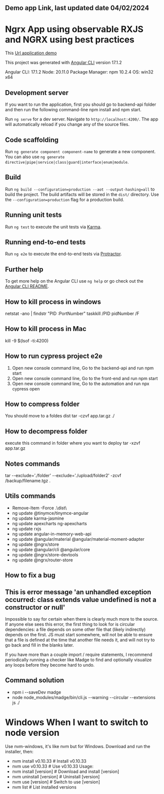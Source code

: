 
## Demo app Link, last updated date 04/02/2024

# Ngrx App using observable RXJS and NGRX using best practices

This [Url application demo](https://jefferson.informati-k.com)

This project was generated with [Angular CLI](https://github.com/angular/angular-cli) version 17.1.2

Angular CLI: 17.1.2
Node: 20.11.0
Package Manager: npm 10.2.4
OS: win32 x64

## Development server

If you want to run the application, first you should go to backend-api folder and then run the following command-line npm install and npm start. 

Run `ng serve` for a dev server. Navigate to `http://localhost:4200/`. The app will automatically reload if you change any of the source files.

## Code scaffolding

Run `ng generate component component-name` to generate a new component. You can also use `ng generate directive|pipe|service|class|guard|interface|enum|module`.

## Build

Run `ng build --configuration=production --aot --output-hashing=all` to build the project. The build artifacts will be stored in the `dist/` directory. Use the `--configuration=production` flag for a production build.

## Running unit tests

Run `ng test` to execute the unit tests via [Karma](https://karma-runner.github.io).

## Running end-to-end tests

Run `ng e2e` to execute the end-to-end tests via [Protractor](http://www.protractortest.org/).

## Further help

To get more help on the Angular CLI use `ng help` or go check out the [Angular CLI README](https://github.com/angular/angular-cli/blob/master/README.md).

## How to kill process in windows

netstat -ano | findstr "PID :PortNumber"
taskkill /PID pidNumber /F

## How to kill process in Mac
kill -9 $(lsof -ti:4200)

## How to run cypress project e2e

1. Open new console command line, Go to the backend-api and run npm start
2. Open new console command line, Go to the front-end and run npm start
2. Open new console command line, Go to the automation and run npx cypress open

## How to compress folder
You should  move to a foldes dist
tar -czvf app.tar.gz ./

## How to decompress folder
execute this command in folder where you want to deploy
tar -xzvf app.tar.gz

## Notes commands
tar --exclude='./folder' --exclude='./upload/folder2' -zcvf /backup/filename.tgz .

## Utils commands
- Remove-Item -Force .\dist\
- ng update @tinymce/tinymce-angular
- ng update karma-jasmine
- ng update apexcharts ng-apexcharts
- ng update rxjs
- ng update angular-in-memory-web-api
- ng update @angular/material @angular/material-moment-adapter
- ng update @ngrx/store
- ng update @angular/cli @angular/core
- ng update @ngrx/store-devtools
- ng update @ngrx/router-store

## How to fix a bug
## This is error message 'an unhandled exception occurred: class extends value undefined is not a constructor or null'

Impossible to say for certain when there is clearly much more to the source. If anyone else sees this error, the first thing to look for is circular dependencies: a file depends on some other file that (likely indirectly) depends on the first. JS must start somewhere, will not be able to ensure that a file is defined at the time that another file needs it, and will not try to go back and fill in the blanks later.

If you have more than a couple import / require statements, I recommend periodically running a checker like Madge to find and optionally visualize any loops before they become hard to undo.

## Command solution
- npm i --saveDev madge
- node node_modules/madge/bin/cli.js --warning --circular --extensions js ./

# Windows When I want to switch to node version
Use nvm-windows, it's like nvm but for Windows. Download and run the installer, then:

- nvm install v0.10.33         # Install v0.10.33
- nvm use v0.10.33             # Use v0.10.33
Usage:
- nvm install [version]        # Download and install [version]
- nvm uninstall [version]      # Uninstall [version]
- nvm use [version]            # Switch to use [version]
- nvm list                     # List installed versions